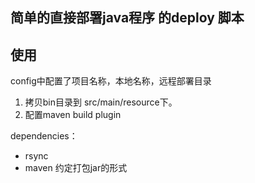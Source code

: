 简单的直接部署java程序 的deploy 脚本
-------


使用
-------
config中配置了项目名称，本地名称，远程部署目录

1. 拷贝bin目录到 src/main/resource下。
2. 配置maven build plugin


dependencies：

- rsync
- maven 约定打包jar的形式